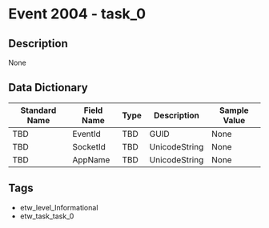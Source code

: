 # Event 2004 - task_0

## Description
None

## Data Dictionary
|Standard Name|Field Name|Type|Description|Sample Value|
|---|---|---|---|---|
|TBD|EventId|TBD|GUID|None|None|
|TBD|SocketId|TBD|UnicodeString|None|None|
|TBD|AppName|TBD|UnicodeString|None|None|

## Tags
* etw_level_Informational
* etw_task_task_0